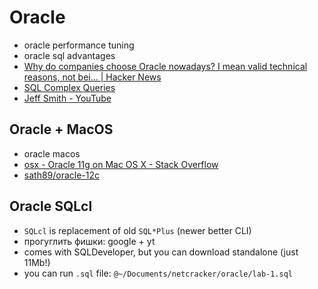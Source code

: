 # Oracle
- oracle performance tuning
- oracle sql advantages
- [Why do companies choose Oracle nowadays? I mean valid technical reasons, not bei... | Hacker News](https://news.ycombinator.com/item?id=11318532)
- [SQL Complex Queries](http://www.bullraider.com/database/sql-tutorial/7-complex-queries-in-sql)
- [Jeff Smith - YouTube](https://www.youtube.com/user/ThatJeffSmith/videos?disable_polymer=1)

## Oracle + MacOS
- oracle macos
- [osx - Oracle 11g on Mac OS X - Stack Overflow](https://stackoverflow.com/questions/29649699/oracle-11g-on-mac-os-x)
- [sath89/oracle-12c](https://hub.docker.com/r/sath89/oracle-12c/)

## Oracle SQLcl
- `SQLcl` is replacement of old `SQL*Plus` (newer better CLI)
- прогуглить фишки: google + yt
- comes with SQLDeveloper, but you can download standalone (just 11Mb!)
- you can run `.sql` file: `@~/Documents/netcracker/oracle/lab-1.sql`
